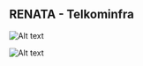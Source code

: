## RENATA - Telkominfra

![Alt text](https://drive.google.com/file/d/1Iw8viGQ6CfFWftIPLMw40P6fRhZ0VU1F/view?usp=sharing)

![Alt text](https://drive.google.com/file/d/1gmChhDSr4HdUXR6mRl1z3zZDPtEEZwOa/view?usp=sharing)
